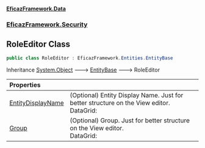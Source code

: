 #### [EficazFramework.Data](EficazFrameworkData.md 'EficazFramework Data')
### [EficazFramework.Security](EficazFrameworkData.md#EficazFramework_Security 'EficazFramework.Security')
## RoleEditor Class
```csharp
public class RoleEditor : EficazFramework.Entities.EntityBase
```

Inheritance [System.Object](https://docs.microsoft.com/en-us/dotnet/api/System.Object 'System.Object') &#129106; [EntityBase](EntityBase.md 'EficazFramework.Entities.EntityBase') &#129106; RoleEditor  

| Properties | |
| :--- | :--- |
| [EntityDisplayName](RoleEditor_EntityDisplayName.md 'EficazFramework.Security.RoleEditor.EntityDisplayName') | (Optional) Entity Display Name. Just for better structure on the View editor.<br/>DataGrid:           |            |           |<br/>Name                |   Acess    |   Edit    |   Delete<br/>Group               |            |           |<br/>--> DisplayName     |            |           |<br/>--> DisplayName     |            |           |<br/> |
| [Group](RoleEditor_Group.md 'EficazFramework.Security.RoleEditor.Group') | (Optional) Group. Just for better structure on the View editor.<br/>DataGrid:           |            |           |<br/>Name                |   Acess    |   Edit    |   Delete<br/>Group               |            |           |<br/>--> DisplayName     |            |           |<br/>--> DisplayName     |            |           |<br/> |
